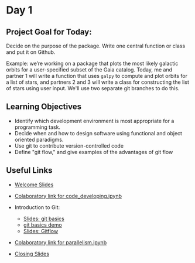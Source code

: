 # Day 1

## Project Goal for Today:

Decide on the purpose of the package. Write one central function or class and put it on Github.

Example: we’re working on a package that plots the most likely galactic orbits for a user-specified subset of the Gaia catalog. Today, me and partner 1 will write a function that uses `galpy` to compute and plot orbits for a list of stars, and partners 2 and 3 will write a class for constructing the list of stars using user input. We'll use two separate git branches to do this. 

## Learning Objectives

  * Identify which development environment is most appropriate for a programming task.
  * Decide when and how to design software using functional and object oriented paradigms.
  * Use git to contribute version-controlled code
  * Define "git flow," and give examples of the advantages of git flow

## Useful Links

 * [Welcome Slides](https://docs.google.com/presentation/d/1zvdseCIWwY3WfyZgN_ymu0E6FS-HwjGK68eGJu_q-CA/edit?usp=sharing)
 * [Colaboratory link for code_developing.ipynb](https://colab.research.google.com/github/semaphoreP/codeastro/blob/main/Day1/code_developing.ipynb)
 * Introduction to Git:
    * [Slides: git basics](https://github.com/semaphoreP/codeastro/blob/main/Day1/intro_to_git.pptx)
    * [git basics demo](https://github.com/semaphoreP/codeastro/blob/main/Day1/git_intro/README.md)
    * [Slides: Gitflow](https://github.com/semaphoreP/codeastro/blob/main/Day1/gitflow.pptx)

 * [Colaboratory link for parallelism.ipynb](https://colab.research.google.com/github/semaphoreP/codeastro/blob/main/Day1/parallelism.ipynb)
 * [Closing Slides](https://docs.google.com/presentation/d/17_9z1XNIO5LEH_PZ1nvQxfKerTxVWm37Vlus6etcipg/edit?usp=sharing)
